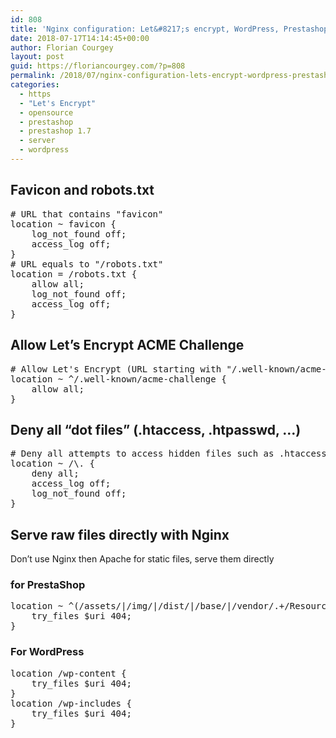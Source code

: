 ```yaml
---
id: 808
title: 'Nginx configuration: Let&#8217;s encrypt, WordPress, Prestashop'
date: 2018-07-17T14:14:45+00:00
author: Florian Courgey
layout: post
guid: https://floriancourgey.com/?p=808
permalink: /2018/07/nginx-configuration-lets-encrypt-wordpress-prestashop/
categories:
  - https
  - "Let's Encrypt"
  - opensource
  - prestashop
  - prestashop 1.7
  - server
  - wordpress
---
```

## Favicon and robots.txt

<pre class="lang:default decode:true"># URL that contains "favicon"
location ~ favicon {
	log_not_found off;
	access_log off;
}
# URL equals to "/robots.txt"
location = /robots.txt {
	allow all;
	log_not_found off;
	access_log off;
}</pre>

## Allow Let&#8217;s Encrypt ACME Challenge

<pre class="lang:default decode:true "># Allow Let's Encrypt (URL starting with "/.well-known/acme-challenge")
location ~ ^/.well-known/acme-challenge {
	allow all;
}</pre>

## Deny all &#8220;dot files&#8221; (.htaccess, .htpasswd, &#8230;)

<pre class="lang:default decode:true "># Deny all attempts to access hidden files such as .htaccess, .htpasswd, .DS_Store (Mac).
location ~ /\. {
	deny all;
	access_log off;
	log_not_found off;
}</pre>

## Serve raw files directly with Nginx

Don&#8217;t use Nginx then Apache for static files, serve them directly

### for PrestaShop

<pre class="lang:default decode:true ">location ~ ^(/assets/|/img/|/dist/|/base/|/vendor/.+/Resources/public/) {
	try_files $uri 404;
}</pre>

### For WordPress

<pre class="lang:default decode:true ">location /wp-content {
	try_files $uri 404;
}
location /wp-includes {
	try_files $uri 404;
}</pre>

&nbsp;

&nbsp;

&nbsp;

&nbsp;

&nbsp;

&nbsp;
